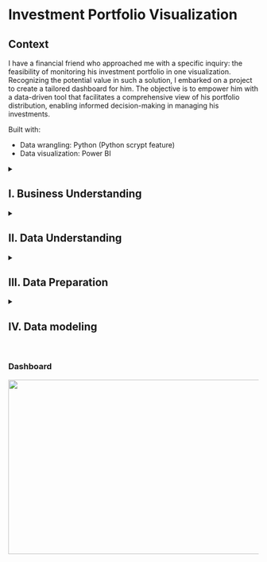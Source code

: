 # Investment Portfolio Visualization

## Context
I have a financial friend who approached me with a specific inquiry: the feasibility of monitoring his investment portfolio in one visualization. Recognizing the potential value in such a solution, I embarked on a project to create a tailored dashboard for him. The objective is to empower him with a data-driven tool that facilitates a comprehensive view of his portfolio distribution, enabling informed decision-making in managing his investments.

Built with:
- Data wrangling: Python (Python scrypt feature)
- Data visualization: Power BI

<details>
<Summary> <h2> I. Business Understanding </h2> </Summary>

### 1.1 Project Objectives
The primary objective of the portfolio investments monitoring project is to provide a comprehensive and interactive dashboard that enables the user to monitor the distribution of their investment portfolio. This involves categorizing investments by multiple variables such as sector, industry, and market. Additionally, the project aims to facilitate the monitoring of individual stock performance based on various key metrics.

### 1.2 Addressed questions and porblems

In order to define and refine the project objectives, several crucial questions were addressed:

- Metrics for Monitoring: <br>
a. What specific metrics would you like monitor within your investment portfolio? <br>
b. Do the metrics require a complex calculation beyond Yahoo Finance metrics?  

- Data collection:<br>
a. Does the broker provide a function to export your portfolio information?<br>
b. How is the investment portfolio data exported from the broker?<br>
c. Can you provide me a sample to better understand its structure?

- Future Visualization Preferences:<br>
a. Are there any specific visualization preferences or features that you would like to visualize?

### 1.3 Key Performance Indicators (KPIs)

The essential KPIs for monitoring the portfolio include:

Investment distribution:
- Amount invested distribution categorized by Sector by Industry

Individual stock performance:
- Trailing P/E
- Forward P/E
- Price-to-Book
- Book Value
- Recommendations

### 1.4 Stakeholder Identification

The primary stakeholder for this project is a financial analyst specializing in investments. He focuses on managing investments across various markets with the goal of optimizing portfolio profits. For practical purposes, I will refer to my friend as "client".

### 1.5 Business Risks or Limitations

The primary identified risk is the project's reliance on the Yahoo Finance library in Python. The potential risk arises if the library is not regularly updated by its owners, which may impact the availability and accuracy of financial data.
</details>

<details>
<Summary> <h2> II. Data Understanding </h2> </Summary>

### 2.1 Data Collection

The data exported from the broker shows the stock symbols, market value (current price), profit or loss, among others. The format of the file is completely unfavored for data analysis due to the table is offset from the (0,0) and the table structure is unconventional, so the file needs to be manipulated to just retrieve the relevant values from the table.

### 2.2 Data Exploration

#### 2.2.1 Key Attributes

The dataset is composed of multiple columns, each representing different aspects of the investment portfolio. However, not all columns are equally relevant for the project. The following table shows the multiple columns that can be found in the table:

| Column               | Data type | Description                          |
| :---                 | :---      | :---                                 |
| Mercardos / Symbols  | String    | Sections by market and Ticker symbol |
| Titulos              | Integer   | Number of shares                     |
| Costo promedio       | Float     | Average cost   	                    |
| Precio mercado       | Float     | Market price                         |
| PPP                  | Float     | Weighted average price               |
| Valor Mercado        | Float     | Market value                         |
| P / M                | Float     | Profit / Loss                        |
| % Var. Hist.         | Float     | % Historical variation               |
| % Var. Dia           | Float     | % Daily variation                    |
| Imp. X Cto.          | Float     | Number of shares * Average cost      |
| % Cartera            | Float     | % Portfolio distribution             |

#### 2.2.2 Relevant Attributes

Taking into account the previous columns, there are just few attributes that are relevant for the project. The next list breaks down each of these attributes and explains why they could be helpful for the project.

| Column               | Data type | Description                          |
| :---                 | :---      | :---                                 |
| Mercardos / Symbols  | String    | Sections by market and Ticker symbol |
| Valor Mercado        | Float     | Market value                         |
| P / M                | Float     | Profit / Loss                        |
| Imp. X Cto.          | Float     | Number of shares * Average cost      |


It is important to note that the data does not require a cleaning process; however, a transformation process is necessary to extract the pertinent metrics. Additionally, there is potential for enriching the dataset by incorporating information such as 'SIC,' indicating the origin of the stock (Nacional, SIC, or Efectivo).

<img src="https://github.com/ServandoBa/InvestmentsDashboard/assets/131488634/93b3b2c8-2ff8-41f0-acc6-46401b379fac.png" width="750" height="350">

</details>

<details>
<Summary> <h2> III. Data Preparation </h2> </Summary>

### 3.1 Construct Data
To handle the original data pulled from the broker's website, we're diving into Python. The game plan here is to clean up the data mess, getting rid of the noise and keeping only the metrics that matter. The following code will be the entire process to retrive the original file and transform it into a table with relevant metrics only.

<details>
<Summary> Code </Summary>
  
```
import yfinance as yf
import pandas as pd
from datetime import date, timedelta

df = pd.read_excel('Portfolio_db\stock_portfolio2.xlsx', header=1)
df_section = df.iloc[:, 1:]
sections = df_section[df_section.iloc[:, 0] == 'Emisora/Fondo'].index
headers = dict(df_section.iloc[sections[0],:])

data_nacional1 = df_section.iloc[sections[0]:sections[1]-1,:].rename(columns=headers).drop(0)
data_nacional1['SIC'] = 'Nacional'

data_SIC1 = df_section.iloc[sections[1]:sections[2]-1,:].rename(columns=headers).drop(len(data_nacional1)+2)
data_SIC1['SIC'] = 'SIC'

data_cash1 = pd.DataFrame(df_section.iloc[sections[2]:,:].rename(columns=headers).drop(len(data_nacional1)+len(data_SIC1)+4).sum()).transpose()
data_cash1.at[0, 'Emisora/Fondo'] = 'Efectivo'
data_cash1['SIC'] = 'Efectivo'

data_port1 = pd.concat([data_nacional1, data_SIC1, data_cash1], ignore_index=True)[['Emisora/Fondo', 'Valor mercado', 'SIC', 'P / M']]
data_port1['Emisora/Fondo'] = data_port1['Emisora/Fondo'].apply(lambda x: x.replace(' *', '').strip() if isinstance(x, str) else x)
data_port1.rename(columns={'Emisora/Fondo': 'Ticker'}, inplace=True)

```
</details>

### 3.2 Enriching the Dataset

This process is one of the most extensive within Data preparation process due to the project is based on add more data from other source, which in this case is Yahoo Finance, to the original data. In this library we will retrieve fundamental information about each stock in one table and also extract historical data from each stock.  

<details>
<Summary> Code </Summary>

```
# Create function to retrieve information from Yahoo Finance and store it into a dictionary as output
def GetData(symbol):
    stock = yf.Ticker(symbol)

    try:
        # Get information and store it into variables
        industry = stock.info.get("industry", None)
        sector = stock.info.get("sector", None)
        trailingPE = round(float(stock.info["trailingPE"]),1) if "trailingPE" in stock.info and stock.info["trailingPE"] is not None else None
        forwardPE = round(float(stock.info["forwardPE"]),1) if "forwardPE" in stock.info and stock.info["forwardPE"] is not None else None
        bookValue = round(float(stock.info["bookValue"]),1) if "bookValue" in stock.info and stock.info["bookValue"] is not None else None
        priceToBook = round(float(stock.info["priceToBook"]),1) if "priceToBook" in stock.info and stock.info["priceToBook"] is not None else None
        recommendationKey = stock.info.get("recommendationKey", None)
        targetHighPrice = round(float(stock.info["targetHighPrice"]),3) if "targetHighPrice" in stock.info and stock.info["targetHighPrice"] is not None else 0
        targetMeanPrice = round(float(stock.info["targetMeanPrice"]),3) if "targetMeanPrice" in stock.info and stock.info["targetMeanPrice"] is not None else 0
        targetLowPrice = round(float(stock.info["targetLowPrice"]),3) if "targetLowPrice" in stock.info and stock.info["targetLowPrice"] is not None else 0
        
        #Create dictionary based on previous variables and return it
        stock_info = {
            'symbol': symbol,
            'industry': industry,
            'sector': sector,
            'trailing_PE': trailingPE,
            'forward_PE': forwardPE,
            'book_Value': bookValue,
            'price_To_Book': priceToBook,
            'recommendation_Key': recommendationKey,
            'target_High_Price': targetHighPrice,
            'target_Mean_Price': targetMeanPrice,
            'target_Low_Price': targetLowPrice
            }
            
        return stock_info
    
    except:
        # In case the stock cannot be found in yahoo library, return the same structure but with Null values
        stock_info = {
            'symbol': symbol,
            'industry': None,
            'sector': None,
            'trailing_PE': None,
            'forward_PE': None,
            'book_Value': None,
            'price_To_Book': None,
            'recommendation_Key': None,
            'target_High_Price': 0,
            'target_Mean_Price': 0,
            'target_Low_Price': 0
            }
        return stock_info

#apply function to each value in Ticker column from data_port1 table 
data = pd.DataFrame(data_port1['Ticker'].apply(GetData).tolist())

#Merge the previous table with the fundamental information of each stock with the original dataset to consider Valor mercado, Market and P / M columns
final_data = data.merge(data_port1, left_on = 'symbol', right_on ='Ticker', how='right').drop(columns='Ticker')

#Get stock daily data

today = date.today()

endd = today.strftime("%Y-%m-%d")
startd = today - timedelta(days=365)
startdd = startd.strftime("%Y-%m-%d")


# Create function to retrieve data from each day of the last twelve months from yahoo finance 
def GetDataHistoric(symbol):

    try:
        h_data = yf.download(symbol, start=startdd, end=endd)[['High', 'Low', 'Volume']]
        h_data = h_data.copy()
        h_data.loc[:, 'Mean'] = (h_data['High'] + h_data['Low']) / 2
        h_data_stacked = h_data[['Mean', 'Volume']].reset_index()
        h_data_stacked['Ticker'] = symbol
        h_data_stacked.loc[:, 'Volume'] = h_data_stacked['Volume'].astype(int)
        return h_data_stacked

    except Exception as e:
        print(f"Error for {symbol}: {e}")

#Retrieve ticker historical data
historical_data = pd.DataFrame(columns=['Date', 'Mean', 'Volume','Ticker'])

#Apply function to Ticker column to get Historical Data and add it into historical_data
for item in data_port1['Ticker']:
    try:
        historical_data = pd.concat([historical_data, GetDataHistoric(item)], ignore_index=True)
    except Exception as e:
        print(f"Error for {item}: {e}")

final_daily_data = pd.DataFrame(historical_data)
```
</details>

The data preparation process will be facilitated using the Python script feature in Power BI. This automation streamlines the entire procedure, ensuring the seamless retrieval of the necessary tables for the creation of the dashboard. The client will just need to export the same file to the same folder to be identified as the same file mentioned in the file path at the beginning of the script.

</details>


<details>
<Summary> <h2> IV. Data modeling </h2> </Summary>

### 4.1 Data connection

In the previous section, the Python script will be executed through Power BI. This feature will help automate the transformation process, combining and enriching tables before data deployment. After this process, two tables will be created: final_data, storing fundamental information, and final_daily_data, storing the last twelve months of each stock. These tables will be the main sources for the dashboard.  

#### 4.1.1 DAX calculations

In order to add value to the deliverable, there are some DAX calculations considered after data source loading. There are some DAX calculations that can show a better understanding of portfolio's performance.

- % Margin: This is an aggregate metric to show the portfolio's margin, and also can be visualized in other categories such as Market, Sector, and Stock.

Formula: (Market value - Market Price) / Market Price --- "Efectivo" from SIC attribute won't be considered for the calculation    

```
% Margin = 
VAR mkvalue = CALCULATE(SUM(final_df[Valor mercado]),
                        FILTER(final_df, final_df[SIC]<>"Efectivo"))
VAR avgcost = CALCULATE(SUM(final_df[Imp X Cto.]),
                        FILTER(final_df, final_df[SIC]<>"Efectivo"))
RETURN DIVIDE(mkvalue-avgcost, avgcost, 0)
```
<br>

- prcnt_by_cat: This measure will show the market value distribution by Sector.

Formula: Market value / SUM(Market Price) --- Denominator will consider Sector market price only     

```
prcnt_by_cat = DIVIDE(final_df[Valor mercado], 
                      CALCULATE(SUM(final_df[Valor mercado]), ALLEXCEPT(final_df, final_df[sector])))
```
<br>

- Last Market Value: Bring the most recent stock market value.    

```
Last Market Value = CALCULATE(
            SUM(historical_data[Mean]),
            FILTER(historical_data, historical_data[Date] = MAX(historical_data[Date])))
```
<br>

### 4.2 Dashboard Design

Taking into account the client's needs, the optimum way to divide the visualizations are dividing into two sections. 

- Section 1: The first section displays general portfolio distribution, presenting Amount Money distribution by Sector in a treemap. This visualization effectively represents distribution considering subgroups. I took the initiative and decided to add a pie graph to show the Asset Allocation, this visualization will show how much money are in Efectivo (cash), national (Mexico) and SIC. There will be relationship between the visualizations in this section, getting a dynamic dashboard to monitor by multiple categories.

<img src="https://github.com/ServandoBa/InvestmentsDashboard/assets/131488634/e5700c92-8236-4c2c-b9dc-da24253dec20.png" width="650" height="350">
<br>

- Section 2: The second section focuses on individual stock monitoring, showcasing performance metrics such as Trailing PE, Forward PE, Book Value, Book-to-Price, Buy/Sell recommendations by Yahoo Finance, and the Min/Mean/Max target value and I added a visualization of the Last twelve months of the market value stock with its volume by day. There will be a dropdown list of all symbols in the portfolio to monitor the previous metrics and visualizations.

<img src="https://github.com/ServandoBa/InvestmentsDashboard/assets/131488634/8dd73c0d-f622-4b5a-81c7-f9b63729cbe3.png" width="650" height="350">
<br>

### 4.3 Dashboard Creation

Now, the exciting part, the dashboard creation. Considering the previous information, the structure takes into account both general portfolio distribution and individual stock monitoring.

<img src="https://github.com/ServandoBa/InvestmentsDashboard/assets/131488634/db6334c6-03d9-4c1a-bc21-488df68fd0f4.png" width="650" height="350">
<br>

### 4.4 Iterative development

There was recurrent interaction with the client to identify any areas for improvement or additional information. The only changes applied to the visualization were to the background design, as the client preferred a minimalist design over a striking one. Based on Scrum, this section is crucial for understanding the client's needs quickly and making changes based on what is built as soon as possible to identify opportunities for improvement.    
</details>

<br>

### Dashboard

<img src="https://github.com/ServandoBa/InvestmentsDashboard/assets/131488634/951cbbcb-bb8e-4def-8f16-f5a8c55fe984.gif" width="650" height="350">






